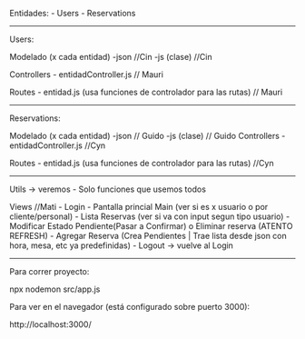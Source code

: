 Entidades: 
    - Users
    - Reservations

---
Users:

Modelado (x cada entidad)
    -json //Cin
    -js (clase) //Cin

Controllers
    - entidadController.js // Mauri

Routes
    - entidad.js (usa funciones de controlador para las rutas) // Mauri

---
Reservations:

Modelado (x cada entidad)
    -json // Guido
    -js (clase) // Guido
Controllers
    - entidadController.js  //Cyn

Routes
    - entidad.js (usa funciones de controlador para las rutas)  //Cyn

----

Utils -> veremos
    - Solo funciones que usemos todos

Views //Mati
    - Login
    - Pantalla princial Main (ver si es x usuario o por cliente/personal)
        - Lista Reservas (ver si va con input segun tipo usuario)
            - Modificar Estado Pendiente(Pasar a Confirmar) o Eliminar reserva (ATENTO REFRESH)
        - Agregar Reserva (Crea Pendientes | Trae lista desde json con hora, mesa, etc ya predefinidas)
        - Logout -> vuelve al Login

---



Para correr proyecto:

npx nodemon src/app.js

Para ver en el navegador (está configurado sobre puerto 3000):

http://localhost:3000/
